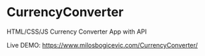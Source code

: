 # CurrencyConverter
HTML/CSS/JS Currency Converter App with API

Live DEMO: https://www.milosbogicevic.com/CurrencyConverter/
